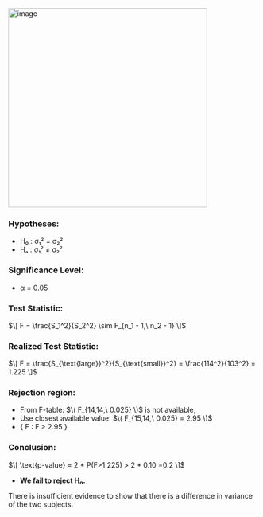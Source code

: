 <img width="400" alt="image" src="https://github.com/user-attachments/assets/1a7224a6-1525-4dd9-9f6a-175053ac2caf" />    

### Hypotheses:
- H₀ : σ₁² = σ₂²  
- Hₐ : σ₁² ≠ σ₂²  

### Significance Level:
- α = 0.05

### Test Statistic:
$\[
F = \frac{S_1^2}{S_2^2} \sim F_{n_1 - 1,\ n_2 - 1}
\]$

### Realized Test Statistic:
$\[
F = \frac{S_{\text{large}}^2}{S_{\text{small}}^2} = \frac{114^2}{103^2} = 1.225
\]$

### Rejection region:
- From F-table: $\( F_{14,14,\ 0.025} \)$ is not available,
- Use closest available value: $\( F_{15,14,\ 0.025} = 2.95 \)$
- { F : F > 2.95 }

### Conclusion:
$\[
\text{p-value} = 2 * P(F>1.225)  > 2 * 0.10 =0.2 
\]$
- **We fail to reject H₀.**

There is insufficient evidence to show that there is a difference in variance of the two subjects.

